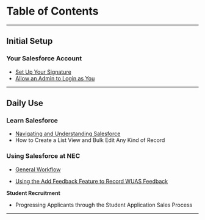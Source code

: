 # Table of Contents

***

## Initial Setup

### Your Salesforce Account

* [Set Up Your Signature](broken-reference)
* [Allow an Admin to Login as You](broken-reference)

***

## Daily Use

### Learn Salesforce

* [Navigating and Understanding Salesforce](sales-and-recruiting/daily-use/learn-salesforce/navigating-and-understanding-salesforce.md)
* How to Create a List View and Bulk Edit Any Kind of Record

### Using Salesforce at NEC

* [General Workflow](sales-and-recruiting/daily-use/using-salesforce-at-nec/general-workflow/README.md)

* [Using the Add Feedback Feature to Record WUAS Feedback](sales-and-recruiting/daily-use/using-salesforce-at-nec/using-the-add-feedback-feature-to-record-wuas-feedback.md)

**Student Recruitment**

* Progressing Applicants through the Student Application Sales Process

***